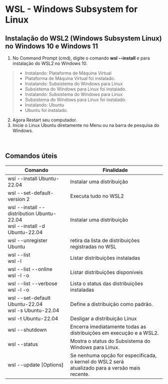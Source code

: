 # WSL - Windows Subsystem for Linux

## Instalação do WSL2 (Windows Subsystem Linux) no Windows 10 e Windows 11
	
1. No Command Prompt (cmd), digite o comando **wsl --install** e <Enter> para instalação do WSL2 no Windows 10.

> - Instalando: Plataforma de Máquina Virtual
> - Plataforma de Máquina Virtual foi instalado.
> - Instalando: Subsistema do Windows para Linux
> - Subsistema do Windows para Linux foi instalado.
> - Instalando: Subsistema do Windows para Linux
> - Subsistema do Windows para Linux foi instalado.
> - Instalando: Ubuntu
> - Ubuntu foi instalado.

2. Agora Restart seu computador.
3. Inicie o Linux Ubuntu diretamente no Menu ou na barra de pesquisa do Windows.  

<br>

## Comandos úteis

Comando         | Finalidade
--------------- | ----------------- 
wsl --install Ubuntu-22.04                  | Instalar uma distribuição
wsl --set-default-version 2                 | Executa tudo no WSL2	
wsl --install --distribution Ubuntu-22.04 <br> wsl --install -d Ubuntu-22.04 | Instalar uma distribuição
wsl --unregister Ubuntu                     | retira da lista de distribuições registradas no WSL	
wsl --list <br> wsl -l                      | Listar distribuições instaladas
wsl --list --online <br> wsl -l -o          | Listar distribuições disponíveis
wsl --list --verbose <br> wsl -l -o         | Lista o status das distribuições instaladas
wsl --set-default Ubuntu-22.04 <br> wsl -s Ubuntu-22.04 | Define a distribuição como padrão.
wsl -t Ubuntu-22.04                         | Desligar a distribuição Linux
wsl --shutdown                              | Encerra imediatamente todas as distribuições em execução e a WSL2.
wsl --status                                | Mostra o status do Subsistema do Windows para Linux.
wsl --update [Options]                      | Se nenhuma opção for especificada, o kernel do WSL2 será <br> atualizado para a versão mais recente.
